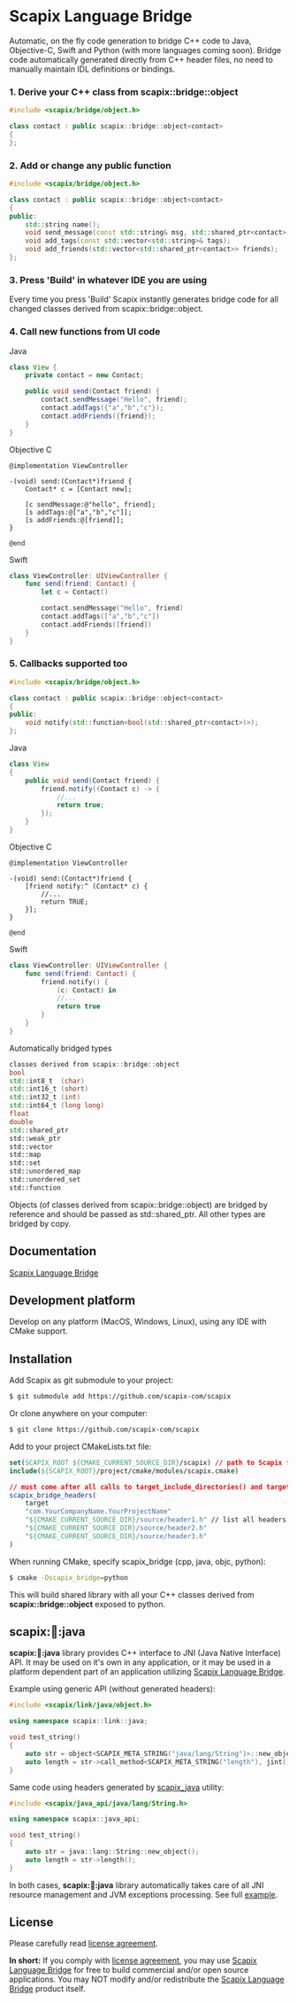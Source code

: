 ﻿# Scapix Language Bridge

Automatic, on the fly code generation to bridge C++ code to Java, Objective-C, Swift and Python (with more languages coming soon).
Bridge code automatically generated directly from C++ header files, no need to manually maintain IDL definitions or bindings.

### 1. Derive your C++ class from scapix::bridge::object

```cpp
#include <scapix/bridge/object.h>

class contact : public scapix::bridge::object<contact>
{
};
```

### 2. Add or change any public function

```cpp
#include <scapix/bridge/object.h>

class contact : public scapix::bridge::object<contact>
{
public:
    std::string name();
    void send_message(const std::string& msg, std::shared_ptr<contact> from);
    void add_tags(const std::vector<std::string>& tags);
    void add_friends(std::vector<std::shared_ptr<contact>> friends);
};
```

### 3. Press 'Build' in whatever IDE you are using

Every time you press 'Build' Scapix instantly generates bridge code for all changed classes derived from scapix::bridge::object.

### 4. Call new functions from UI code

Java

```java
class View {
    private contact = new Contact;

    public void send(Contact friend) {
        contact.sendMessage("Hello", friend);
        contact.addTags({"a","b","c"});
        contact.addFriends({friend});
    }
}
```

Objective C

```objc
@implementation ViewController

-(void) send:(Contact*)friend {
    Contact* c = [Contact new];

    [c sendMessage:@"hello", friend];
    [s addTags:@["a","b","c"]];
    [s addFriends:@[friend]];
}

@end
```

Swift

```swift
class ViewController: UIViewController {
    func send(friend: Contact) {
        let c = Contact()

        contact.sendMessage("Hello", friend)
        contact.addTags(["a","b","c"])
        contact.addFriends([friend])
    }
}
```

### 5. Callbacks supported too

```cpp
#include <scapix/bridge/object.h>

class contact : public scapix::bridge::object<contact>
{
public:
    void notify(std::function<bool(std::shared_ptr<contact>)>);
};
```

Java

```java
class View
{
    public void send(Contact friend) {
        friend.notify((Contact c) -> {
            //...
            return true;
        });
    }
}
```

Objective C

```objc
@implementation ViewController

-(void) send:(Contact*)friend {
    [friend notify:^ (Contact* c) {
        //...
        return TRUE;
    }];
}

@end
```

Swift

```swift
class ViewController: UIViewController {
    func send(friend: Contact) {
        friend.notify() {
            (c: Contact) in
            //...
            return true
        }
    }
}
```

Automatically bridged types

```cpp
classes derived from scapix::bridge::object
bool
std::int8_t  (char)
std::int16_t (short)
std::int32_t (int)
std::int64_t (long long)
float
double
std::shared_ptr
std::weak_ptr
std::vector
std::map
std::set
std::unordered_map
std::unordered_set
std::function
```

Objects (of classes derived from scapix::bridge::object) are bridged by reference and should be passed as std::shared_ptr<Type>.
All other types are bridged by copy.

## Documentation

[Scapix Language Bridge](https://www.scapix.com)

## Development platform

Develop on any platform (MacOS, Windows, Linux), using any IDE with CMake support.

## Installation

Add Scapix as git submodule to your project:

```bash
$ git submodule add https://github.com/scapix-com/scapix
```

Or clone anywhere on your computer:

```bash
$ git clone https://github.com/scapix-com/scapix
```

Add to your project CMakeLists.txt file:

```cmake
set(SCAPIX_ROOT ${CMAKE_CURRENT_SOURCE_DIR}/scapix) // path to Scapix folder
include(${SCAPIX_ROOT}/project/cmake/modules/scapix.cmake)

// must come after all calls to target_include_directories() and target_link_libraries() for the target
scapix_bridge_headers(
    target
    "com.YourCompanyName.YourProjectName"
    "${CMAKE_CURRENT_SOURCE_DIR}/source/header1.h" // list all headers with scapix::bridge::object classes
    "${CMAKE_CURRENT_SOURCE_DIR}/source/header2.h"
    "${CMAKE_CURRENT_SOURCE_DIR}/source/header3.h"
)
```

When running CMake, specify scapix_bridge (cpp, java, objc, python):

```bash
$ cmake -Dscapix_bridge=python
```

This will build shared library with all your C++ classes derived from **scapix::bridge::object** exposed to python.

## scapix::link::java

**scapix::link::java** library provides C++ interface to JNI (Java Native Interface) API.
It may be used on it's own in any application, or it may be used in a platform dependent part of an application utilizing [Scapix Language Bridge](https://www.scapix.com/tutorial/introduction).

Example using generic API (without generated headers):

```cpp
#include <scapix/link/java/object.h>

using namespace scapix::link::java;

void test_string()
{
    auto str = object<SCAPIX_META_STRING("java/lang/String")>::new_object();
    auto length = str->call_method<SCAPIX_META_STRING("length"), jint()>();
}
```

Same code using headers generated by [scapix_java](https://www.scapix.com/reference/java/java_api) utility:

```cpp
#include <scapix/java_api/java/lang/String.h>

using namespace scapix::java_api;

void test_string()
{
    auto str = java::lang::String::new_object();
    auto length = str->length();
}
```

In both cases, **scapix::link::java** library automatically takes care of all JNI resource management and JVM exceptions processing.
See full [example](https://github.com/scapix-com/example2).

## License

Please carefully read [license agreement](LICENSE.txt).

**In short:**
If you comply with [license agreement](LICENSE.txt), you may use [Scapix Language Bridge](https://www.scapix.com) for free to build commercial and/or open source applications.
You may NOT modify and/or redistribute the [Scapix Language Bridge](https://www.scapix.com) product itself.
